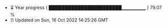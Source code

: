 - ⏳ Year progress { ███████████████████████▁▁▁▁▁▁▁ } 79.07 %
- ⏰ Updated on Sun, 16 Oct 2022 14:25:26 GMT

